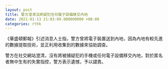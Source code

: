 ```yaml
---
layout: post
title: 警方澄清沒將疑犯任何電子設備移交內地
date: 2021-01-13 21:03:09.000000000 +08:00
categories: rthk
---
```


《華盛頓郵報》引述消息人士指，警方曾將電子裝置送到內地，因為內地有較先進的數據提取技術，並正利用收集到的數據來協助調查。

警方在社交網站澄清，沒有將被捕疑犯的手機或任何電子設備移交內地，對於匿名者無中生有的失實指控，警方表示遺憾，予以譴責。
